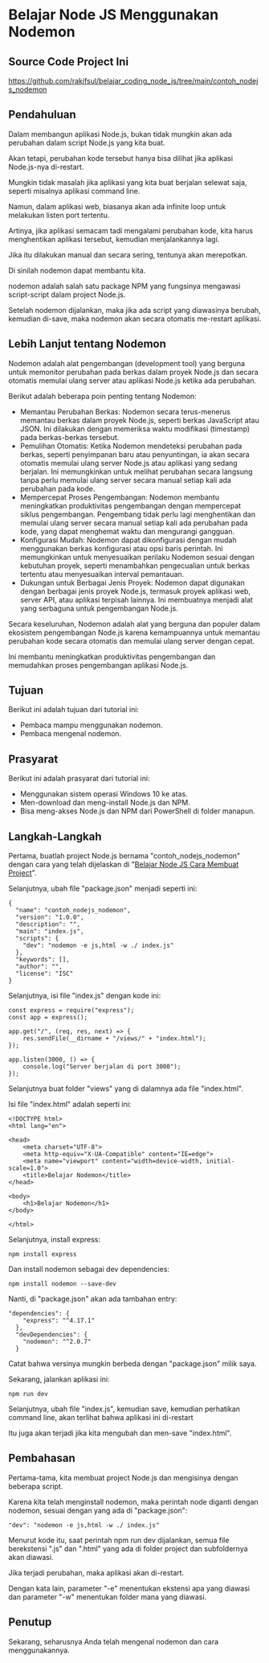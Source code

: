 # Belajar Node JS Menggunakan Nodemon

## Source Code Project Ini

https://github.com/rakifsul/belajar_coding_node_js/tree/main/contoh_nodejs_nodemon

## Pendahuluan

Dalam membangun aplikasi Node.js, bukan tidak mungkin akan ada perubahan dalam script Node.js yang kita buat.

Akan tetapi, perubahan kode tersebut hanya bisa dilihat jika aplikasi Node.js-nya di-restart.

Mungkin tidak masalah jika aplikasi yang kita buat berjalan selewat saja, seperti misalnya aplikasi command line.

Namun, dalam aplikasi web, biasanya akan ada infinite loop untuk melakukan listen port tertentu.

Artinya, jika aplikasi semacam tadi mengalami perubahan kode, kita harus menghentikan aplikasi tersebut, kemudian menjalankannya lagi.

Jika itu dilakukan manual dan secara sering, tentunya akan merepotkan.

Di sinilah nodemon dapat membantu kita.

nodemon adalah salah satu package NPM yang fungsinya mengawasi script-script dalam project Node.js.

Setelah nodemon dijalankan, maka jika ada script yang diawasinya berubah, kemudian di-save, maka nodemon akan secara otomatis me-restart aplikasi.

## Lebih Lanjut tentang Nodemon

Nodemon adalah alat pengembangan (development tool) yang berguna untuk memonitor perubahan pada berkas dalam proyek Node.js dan secara otomatis memulai ulang server atau aplikasi Node.js ketika ada perubahan.

Berikut adalah beberapa poin penting tentang Nodemon:

-   Memantau Perubahan Berkas: Nodemon secara terus-menerus memantau berkas dalam proyek Node.js, seperti berkas JavaScript atau JSON. Ini dilakukan dengan memeriksa waktu modifikasi (timestamp) pada berkas-berkas tersebut.
-   Pemulihan Otomatis: Ketika Nodemon mendeteksi perubahan pada berkas, seperti penyimpanan baru atau penyuntingan, ia akan secara otomatis memulai ulang server Node.js atau aplikasi yang sedang berjalan. Ini memungkinkan untuk melihat perubahan secara langsung tanpa perlu memulai ulang server secara manual setiap kali ada perubahan pada kode.
-   Mempercepat Proses Pengembangan: Nodemon membantu meningkatkan produktivitas pengembangan dengan mempercepat siklus pengembangan. Pengembang tidak perlu lagi menghentikan dan memulai ulang server secara manual setiap kali ada perubahan pada kode, yang dapat menghemat waktu dan mengurangi gangguan.
-   Konfigurasi Mudah: Nodemon dapat dikonfigurasi dengan mudah menggunakan berkas konfigurasi atau opsi baris perintah. Ini memungkinkan untuk menyesuaikan perilaku Nodemon sesuai dengan kebutuhan proyek, seperti menambahkan pengecualian untuk berkas tertentu atau menyesuaikan interval pemantauan.
-   Dukungan untuk Berbagai Jenis Proyek: Nodemon dapat digunakan dengan berbagai jenis proyek Node.js, termasuk proyek aplikasi web, server API, atau aplikasi terpisah lainnya. Ini membuatnya menjadi alat yang serbaguna untuk pengembangan Node.js.

Secara keseluruhan, Nodemon adalah alat yang berguna dan populer dalam ekosistem pengembangan Node.js karena kemampuannya untuk memantau perubahan kode secara otomatis dan memulai ulang server dengan cepat.

Ini membantu meningkatkan produktivitas pengembangan dan memudahkan proses pengembangan aplikasi Node.js.

## Tujuan

Berikut ini adalah tujuan dari tutorial ini:

-   Pembaca mampu menggunakan nodemon.
-   Pembaca mengenal nodemon.

## Prasyarat

Berikut ini adalah prasyarat dari tutorial ini:

-   Menggunakan sistem operasi Windows 10 ke atas.
-   Men-download dan meng-install Node.js dan NPM.
-   Bisa meng-akses Node.js dan NPM dari PowerShell di folder manapun.

## Langkah-Langkah

Pertama, buatlah project Node.js bernama "contoh_nodejs_nodemon" dengan cara yang telah dijelaskan di "[Belajar Node JS Cara Membuat Project](https://github.com/rakifsul/belajar_coding_node_js/blob/main/Belajar-Node-JS-Cara-Membuat-Project.md)".

Selanjutnya, ubah file "package.json" menjadi seperti ini:

```
{
  "name": "contoh_nodejs_nodemon",
  "version": "1.0.0",
  "description": "",
  "main": "index.js",
  "scripts": {
    "dev": "nodemon -e js,html -w ./ index.js"
  },
  "keywords": [],
  "author": "",
  "license": "ISC"
}
```

Selanjutnya, isi file "index.js" dengan kode ini:

```
const express = require("express");
const app = express();

app.get("/", (req, res, next) => {
    res.sendFile(__dirname + "/views/" + "index.html");
});

app.listen(3000, () => {
    console.log("Server berjalan di port 3000");
});
```

Selanjutnya buat folder "views" yang di dalamnya ada file "index.html".

Isi file "index.html" adalah seperti ini:

```
<!DOCTYPE html>
<html lang="en">

<head>
    <meta charset="UTF-8">
    <meta http-equiv="X-UA-Compatible" content="IE=edge">
    <meta name="viewport" content="width=device-width, initial-scale=1.0">
    <title>Belajar Nodemon</title>
</head>

<body>
    <h1>Belajar Nodemon</h1>
</body>

</html>
```

Selanjutnya, install express:

```
npm install express
```

Dan install nodemon sebagai dev dependencies:

```
npm install nodemon --save-dev
```

Nanti, di "package.json" akan ada tambahan entry:

```
"dependencies": {
    "express": "^4.17.1"
  },
  "devDependencies": {
    "nodemon": "^2.0.7"
  }
```

Catat bahwa versinya mungkin berbeda dengan "package.json" milik saya.

Sekarang, jalankan aplikasi ini:

```
npm run dev
```

Selanjutnya, ubah file "index.js", kemudian save, kemudian perhatikan command line, akan terlihat bahwa aplikasi ini di-restart

Itu juga akan terjadi jika kita mengubah dan men-save "index.html".

## Pembahasan

Pertama-tama, kita membuat project Node.js dan mengisinya dengan beberapa script.

Karena kita telah menginstall nodemon, maka perintah node diganti dengan nodemon, sesuai dengan yang ada di "package.json":

```
"dev": "nodemon -e js,html -w ./ index.js"
```

Menurut kode itu, saat perintah npm run dev dijalankan, semua file berekstensi ".js" dan ".html" yang ada di folder project dan subfoldernya akan diawasi.

Jika terjadi perubahan, maka aplikasi akan di-restart.

Dengan kata lain, parameter "-e" menentukan ekstensi apa yang diawasi dan parameter "-w" menentukan folder mana yang diawasi.

## Penutup

Sekarang, seharusnya Anda telah mengenal nodemon dan cara menggunakannya.
